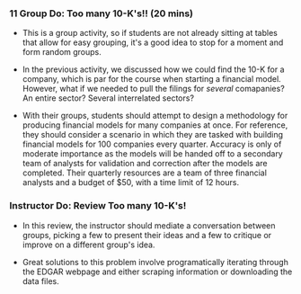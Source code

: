 ### 11 Group Do: Too many 10-K's!! (20 mins)

* This is a group activity, so if students are not already sitting at tables that allow for easy grouping, it's a good idea to stop for a moment and form random groups.

* In the previous activity, we discussed how we could find the 10-K for a company, which is par for the course when starting a financial model. However, what if we needed to pull the filings for _several_ comapanies? An entire sector? Several interrelated sectors?

* With their groups, students should attempt to design a methodology for producing financial models for many companies at once. For reference, they should consider a scenario in which they are tasked with building financial models for 100 companies every quarter. Accuracy is only of moderate importance as the models will be handed off to a secondary team of analysts for validation and correction after the models are completed. Their quarterly resources are a team of three financial analysts and a budget of $50, with a time limit of 12 hours.

### Instructor Do: Review Too many 10-K's!

* In this review, the instructor should mediate a conversation between groups, picking a few to present their ideas and a few to critique or improve on a different group's idea. 

* Great solutions to this problem involve programatically iterating through the EDGAR webpage and either scraping information or downloading the data files. 